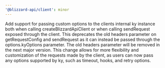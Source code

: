 ```yaml
---
'@blizzard-api/client': minor
---
```


Add support for passing custom options to the clients internal ky instance both when calling createBlizzardApiClient or when calling sendRequest exposed through the client. This deprecates the old headers parameter on getRequestConfig and sendRequest as it can instead be passed through the options.kyOptions parameter. The old headers parameter will be removed in the next major version.
This change allows for more flexibility and customization of the requests made by the client, as users can now pass any options supported by ky, such as timeout, hooks, and retry options.
